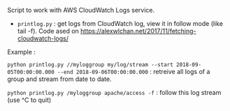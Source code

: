 Script to work with AWS CloudWatch Logs service.

- `printlog.py` : get logs from CloudWatch log, view it in follow mode (like tail -f). Code ased on https://alexwlchan.net/2017/11/fetching-cloudwatch-logs/

Example :

`python printlog.py //myloggroup my/log/stream --start 2018-09-05T00:00:00.000 --end 2018-09-06T00:00:00.000` : retreive all logs of a group and stream from date to date.

`python printlog.py /myloggroup apache/access -f` : follow this log stream (use ^C to quit)
